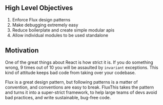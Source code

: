 
## High Level Objectives

1. Enforce Flux design patterns
2. Make debugging extremely easy
3. Reduce boilerplate and create simple modular apis
4. Allow individual modules to be used standalone

## Motivation

One of the great things about React is how strict it is. If you do something
wrong, 9 times out of 10 you will be assaulted by `invariant` exceptions. This
kind of attitude keeps bad code from taking over your codebase.

Flux is a great design pattern, but following patterns is a matter of
convention, and conventions are easy to break. FluxThis takes the pattern and
turns it into a super-strict framework, to help large teams of devs avoid bad
practices, and write sustainable, bug-free code.